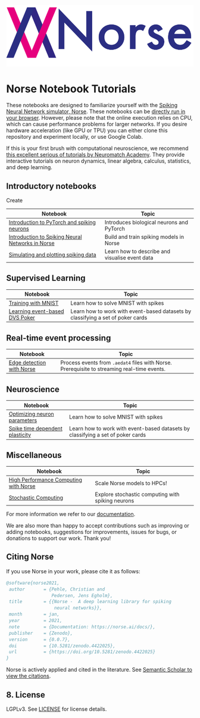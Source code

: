 <p align="center">
<a href="https://norse.github.io/norse"><img src="https://raw.githubusercontent.com/norse/norse/master/logo.png" alt="Norse logo"/></a>
</p>

# Norse Notebook Tutorials

These notebooks are designed to familiarize yourself with the [Spiking Neural Network simulator, Norse](https://norse.github.io/norse/).
These notebooks can be [directly run in your browser](https://norse.github.io/notebooks/README.html#).
However, please note that the online execution relies on CPU, which can cause performance problems for larger networks.
If you desire hardware acceleration (like GPU or TPU) you can either clone this repository and experiment locally, or use Google Colab.

If this is your first brush with computational neuroscience, we recommend [this excellent serious of tutorials by Neuromatch Academy](https://compneuro.neuromatch.io/tutorials/W0D1_PythonWorkshop1/student/W0D1_Tutorial1.html).
They provide interactive tutorials on neuron dynamics, linear algebra, calculus, statistics, and deep learning.

## Introductory notebooks

Create

| Notebook | Topic |
| ------------------ | --- |
| [Introduction to PyTorch and spiking neurons](https://norse.github.io/notebooks/intro_spikes.html) | Introduces biological neurons and PyTorch |
| [Introduction to Spiking Neural Networks in Norse](https://norse.github.io/notebooks/intro_norse.html) | Build and train spiking models in Norse |
| [Simulating and plotting spiking data](https://norse.github.io/notebooks/intro_plotting.html) | Learn how to describe and visualise event data |


## Supervised Learning

| Notebook | Topic |
| ------------------ | --- |
| [Training with MNIST](https://norse.github.io/notebooks/mnist_classifiers.html) | Learn how to solve MNIST with spikes
| [Learning event-based DVS Poker](https://norse.github.io/notebooks/poker-dvs_classifier.html) | Learn how to work with event-based datasets by classifying a set of poker cards


## Real-time event processing

| Notebook | Topic |
| ------------------ | --- |
| [Edge detection with Norse](https://norse.github.io/notebooks/edge_detector.html) | Process events from `.aedat4` files with Norse. Prerequisite to streaming real-time events. |

## Neuroscience
| Notebook | Topic |
| ------------------ | --- |
| [Optimizing neuron parameters](https://norse.github.io/notebooks/parameter-learning.html) | Learn how to solve MNIST with spikes
| [Spike time dependent plasticity](https://norse.github.io/notebooks/stp_example.html) | Learn how to work with event-based datasets by classifying a set of poker cards


## Miscellaneous
| Notebook | Topic |
| ------------------ | --- |
| [High Performance Computing with Norse](https://norse.github.io/notebooks/high-performance-computing.html)  | Scale Norse models to HPCs! |
| [Stochastic Computing](https://norse.github.io/notebooks/stochastic-computing.html) | Explore stochastic computing with spiking neurons |

For more information we refer to our [documentation](https://norse.ai/docs).

We are also more than happy to accept contributions such as improving or adding notebooks, suggestions for improvements, issues for bugs, or donations to support our work. Thank you!

## Citing Norse
If you use Norse in your work, please cite it as follows:
  ```BibTex
 @software{norse2021,
   author       = {Pehle, Christian and
                   Pedersen, Jens Egholm},
   title        = {{Norse -  A deep learning library for spiking
                    neural networks}},
   month        = jan,
   year         = 2021,
   note         = {Documentation: https://norse.ai/docs/},
   publisher    = {Zenodo},
   version      = {0.0.7},
   doi          = {10.5281/zenodo.4422025},
   url          = {https://doi.org/10.5281/zenodo.4422025}
 }
 ```
Norse is actively applied and cited in the literature. See [Semantic Scholar to view the citations](https://www.semanticscholar.org/paper/Norse-A-deep-learning-library-for-spiking-neural-Pehle-Pedersen/bdd21dfe8c4a503365a49bfdb099e63c74823c7c#citing-papers).

 ## 8. License

 LGPLv3. See [LICENSE](LICENSE) for license details.

